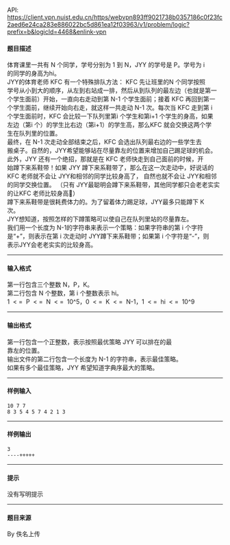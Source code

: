 API: https://client.vpn.nuist.edu.cn/https/webvpn893ff9021738b0357186c0f23fc2aed6e24ca283e886022bc5d861ea12f03963/v1/problem/logic?prefix=b&logicId=4468&enlink-vpn

#### 题目描述

体育课里一共有 N 个同学，学号分别为 1 到 N，JYY 的学号是 P。学号为 i  
的同学的身高为hi。  
JYY的体育老师 KFC 有一个特殊排队方法： KFC 先让班里的N 个同学按照  
学号从小到大的顺序，从左到右站成一排，然后从到队列的最左边（也就是第一  
个学生面前）开始，一直向右走动到第 N-1 个学生面前；接着 KFC 再回到第一  
个学生面前，继续开始向右走，就这样一共走动 N-1 次。每次当 KFC 走到第 i  
个学生面前时，KFC 会比较一下队列里第i 个学生和第i+1 个学生的身高，如果  
左边（第i 个）的学生比右边（第i+1）的学生高，那么KFC 就会交换这两个学  
生在队列里的位置。  
最终，在 N-1 次走动全部结束之后，KFC 会选出队列最右边的一些学生去  
搬桌子。自然的，JYY希望能够站在尽量靠左的位置来增加自己踢足球的机会。   
此外，JYY 还有一个绝招，那就是在 KFC 老师快走到自己面前的时候，开  
始蹲下来系鞋带！如果 JYY 蹲下来系鞋带了，那么在这一次走动中，好说话的  
KFC 老师就不会让 JYY和相邻的同学比较身高了， 自然也就不会让 JYY和相邻  
的同学交换位置。 （只有 JYY最聪明会蹲下来系鞋带，其他同学都只会老老实实  
的让KFC 老师比较身高）  
蹲下来系鞋带是很耗费体力的。为了留着体力踢足球，JYY最多只能蹲下 K  
次。  
JYY想知道，按照怎样的下蹲策略可以使自己在队列里站的尽量靠左。  
我们用一个长度为 N-1的字符串来表示一个策略：如果字符串的第 i 个字符  
是“+”，则表示在第 i 次走动时 JYY蹲下来系鞋带；如果第 i 个字符是“-”，则  
表示JYY会老老实实的比较身高。

---

#### 输入格式

第一行包含三个整数 N，P，K。  
第二行包含 N 个整数，第 i 个整数表示 hi。  
1  < =  P  < =  N  < =  10^5，0  < =  K  < =  N-1，1  < =  hi  < =  10^9

---

#### 输出格式

第一行包含一个正整数，表示按照最优策略 JYY 可以排在的最  
靠左的位置。  
输出文件的第二行包含一个长度为 N-1 的字符串，表示最佳策略。  
如果有多个最佳策略，JYY 希望知道字典序最大的策略。

---

#### 样例输入
```
10 7 7
8 3 5 4 5 7 4 2 1 3

```

---

#### 样例输出
```
3
----+++++
```

---

#### 提示

没有写明提示

---

#### 题目来源

By 佚名上传